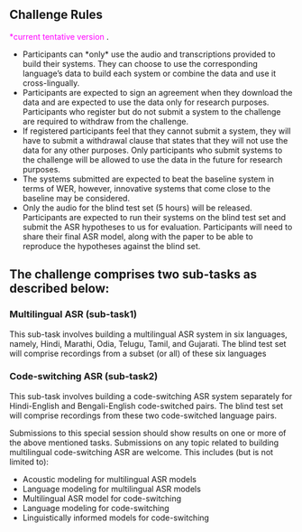 <h2> Challenge Rules  </h2> <span style="color:magenta"> *current tentative version </span>.

<ul>
<li>Participants can *only* use the audio and transcriptions provided to build their systems. They can choose to use the corresponding language’s data to build each system or combine the data and use it cross-lingually.
</li>

<li>Participants are expected to sign an agreement when they download the data and are expected to use the data only for research purposes. Participants who register but do not submit a system to the challenge are required to withdraw from the challenge.
</li>

<li>If registered participants feel that they cannot submit a system, they will have to submit a withdrawal clause that states that they will not use the data for any other purposes. Only participants who submit systems to the challenge will be allowed to use the data in the future for research purposes.
</li>

<li>The systems submitted are expected to beat the baseline system in terms of WER, however, innovative systems that come close to the baseline may be considered.
</li>

<li>Only the audio for the blind test set (5 hours) will be released. Participants are expected to run their systems on the blind test set and submit the ASR hypotheses to us for evaluation. Participants will need to share their final ASR model, along with the paper to be able to reproduce the hypotheses against the blind set.
</li>

</ul>

<h2> The challenge comprises two sub-tasks as described below: </h2>

<h3> Multilingual ASR (sub-task1) </h3>
This sub-task involves building a multilingual ASR system in six languages, namely, Hindi, Marathi, Odia, Telugu, Tamil, and Gujarati. The blind test set will comprise recordings from a subset (or all) of these six languages

<h3> Code-switching ASR (sub-task2) </h3>
This sub-task involves building a code-switching ASR system separately for Hindi-English and Bengali-English code-switched pairs. The blind test set will comprise recordings from these two code-switched language pairs.
<br>

Submissions to this special session should show results on one or more of the above mentioned tasks. Submissions on any topic related to building multilingual code-switching ASR are welcome. This includes (but is not limited to):
<ul>
  
<li> Acoustic modeling for multilingual ASR models </li>
<li> Language modeling for multilingual ASR models </li>
<li> Multilingual ASR model for code-switching </li> 
<li> Language modeling for code-switching </li> 
<li> Linguistically informed models for code-switching </li>

